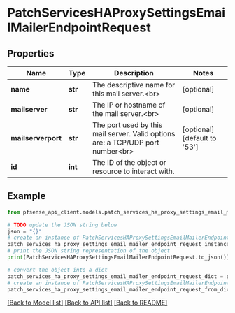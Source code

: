 # PatchServicesHAProxySettingsEmailMailerEndpointRequest


## Properties

Name | Type | Description | Notes
------------ | ------------- | ------------- | -------------
**name** | **str** | The descriptive name for this mail server.&lt;br&gt; | [optional] 
**mailserver** | **str** | The IP or hostname of the mail server.&lt;br&gt; | [optional] 
**mailserverport** | **str** | The port used by this mail server. Valid options are: a TCP/UDP port number&lt;br&gt; | [optional] [default to '53']
**id** | **int** | The ID of the object or resource to interact with. | 

## Example

```python
from pfsense_api_client.models.patch_services_ha_proxy_settings_email_mailer_endpoint_request import PatchServicesHAProxySettingsEmailMailerEndpointRequest

# TODO update the JSON string below
json = "{}"
# create an instance of PatchServicesHAProxySettingsEmailMailerEndpointRequest from a JSON string
patch_services_ha_proxy_settings_email_mailer_endpoint_request_instance = PatchServicesHAProxySettingsEmailMailerEndpointRequest.from_json(json)
# print the JSON string representation of the object
print(PatchServicesHAProxySettingsEmailMailerEndpointRequest.to_json())

# convert the object into a dict
patch_services_ha_proxy_settings_email_mailer_endpoint_request_dict = patch_services_ha_proxy_settings_email_mailer_endpoint_request_instance.to_dict()
# create an instance of PatchServicesHAProxySettingsEmailMailerEndpointRequest from a dict
patch_services_ha_proxy_settings_email_mailer_endpoint_request_from_dict = PatchServicesHAProxySettingsEmailMailerEndpointRequest.from_dict(patch_services_ha_proxy_settings_email_mailer_endpoint_request_dict)
```
[[Back to Model list]](../README.md#documentation-for-models) [[Back to API list]](../README.md#documentation-for-api-endpoints) [[Back to README]](../README.md)


